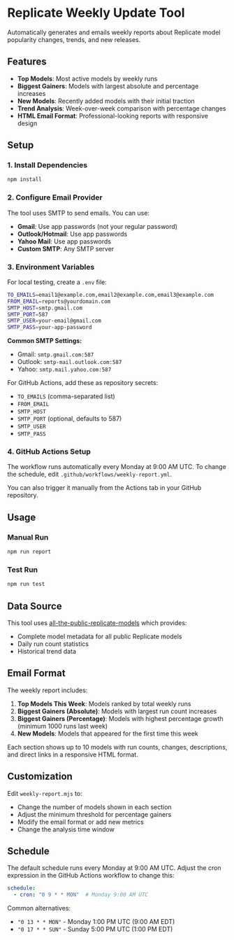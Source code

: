 # Replicate Weekly Update Tool

Automatically generates and emails weekly reports about Replicate model popularity changes, trends, and new releases.

## Features

- **Top Models**: Most active models by weekly runs
- **Biggest Gainers**: Models with largest absolute and percentage increases
- **New Models**: Recently added models with their initial traction
- **Trend Analysis**: Week-over-week comparison with percentage changes
- **HTML Email Format**: Professional-looking reports with responsive design

## Setup

### 1. Install Dependencies

```bash
npm install
```

### 2. Configure Email Provider

The tool uses SMTP to send emails. You can use:
- **Gmail**: Use app passwords (not your regular password)
- **Outlook/Hotmail**: Use app passwords
- **Yahoo Mail**: Use app passwords  
- **Custom SMTP**: Any SMTP server

### 3. Environment Variables

For local testing, create a `.env` file:

```bash
TO_EMAILS=email1@example.com,email2@example.com,email3@example.com
FROM_EMAIL=reports@yourdomain.com
SMTP_HOST=smtp.gmail.com
SMTP_PORT=587
SMTP_USER=your-email@gmail.com
SMTP_PASS=your-app-password
```

**Common SMTP Settings:**
- Gmail: `smtp.gmail.com:587`
- Outlook: `smtp-mail.outlook.com:587`
- Yahoo: `smtp.mail.yahoo.com:587`

For GitHub Actions, add these as repository secrets:
- `TO_EMAILS` (comma-separated list)
- `FROM_EMAIL` 
- `SMTP_HOST`
- `SMTP_PORT` (optional, defaults to 587)
- `SMTP_USER`
- `SMTP_PASS`

### 4. GitHub Actions Setup

The workflow runs automatically every Monday at 9:00 AM UTC. To change the schedule, edit `.github/workflows/weekly-report.yml`.

You can also trigger it manually from the Actions tab in your GitHub repository.

## Usage

### Manual Run

```bash
npm run report
```

### Test Run

```bash
npm run test
```

## Data Source

This tool uses [all-the-public-replicate-models](https://github.com/replicate/all-the-public-replicate-models) which provides:
- Complete model metadata for all public Replicate models
- Daily run count statistics
- Historical trend data

## Email Format

The weekly report includes:

1. **Top Models This Week**: Models ranked by total weekly runs
2. **Biggest Gainers (Absolute)**: Models with largest run count increases  
3. **Biggest Gainers (Percentage)**: Models with highest percentage growth (minimum 1000 runs last week)
4. **New Models**: Models that appeared for the first time this week

Each section shows up to 10 models with run counts, changes, descriptions, and direct links in a responsive HTML format.

## Customization

Edit `weekly-report.mjs` to:
- Change the number of models shown in each section
- Adjust the minimum threshold for percentage gainers
- Modify the email format or add new metrics
- Change the analysis time window

## Schedule

The default schedule runs every Monday at 9:00 AM UTC. Adjust the cron expression in the GitHub Actions workflow to change this:

```yaml
schedule:
  - cron: "0 9 * * MON"  # Monday 9:00 AM UTC
```

Common alternatives:
- `"0 13 * * MON"` - Monday 1:00 PM UTC (9:00 AM EDT)
- `"0 17 * * SUN"` - Sunday 5:00 PM UTC (1:00 PM EDT)
